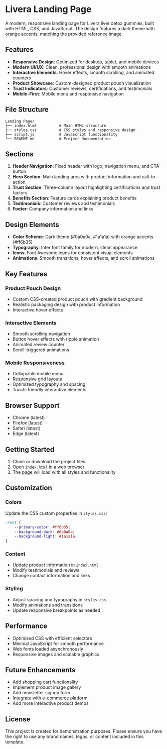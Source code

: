 # Livera Landing Page

A modern, responsive landing page for Livera liver detox gummies, built with HTML, CSS, and JavaScript. The design features a dark theme with orange accents, matching the provided reference image.

## Features

- **Responsive Design**: Optimized for desktop, tablet, and mobile devices
- **Modern UI/UX**: Clean, professional design with smooth animations
- **Interactive Elements**: Hover effects, smooth scrolling, and animated counters
- **Product Showcase**: Custom-designed product pouch visualization
- **Trust Indicators**: Customer reviews, certifications, and testimonials
- **Mobile-First**: Mobile menu and responsive navigation

## File Structure

```
Landing Page/
├── index.html          # Main HTML structure
├── styles.css          # CSS styles and responsive design
├── script.js           # JavaScript functionality
└── README.md           # Project documentation
```

## Sections

1. **Header Navigation**: Fixed header with logo, navigation menu, and CTA button
2. **Hero Section**: Main landing area with product information and call-to-action
3. **Trust Section**: Three-column layout highlighting certifications and trust factors
4. **Benefits Section**: Feature cards explaining product benefits
5. **Testimonials**: Customer reviews and testimonials
6. **Footer**: Company information and links

## Design Elements

- **Color Scheme**: Dark theme (#0a0a0a, #1a1a1a) with orange accents (#ff6b35)
- **Typography**: Inter font family for modern, clean appearance
- **Icons**: Font Awesome icons for consistent visual elements
- **Animations**: Smooth transitions, hover effects, and scroll animations

## Key Features

### Product Pouch Design
- Custom CSS-created product pouch with gradient background
- Realistic packaging design with product information
- Interactive hover effects

### Interactive Elements
- Smooth scrolling navigation
- Button hover effects with ripple animation
- Animated review counter
- Scroll-triggered animations

### Mobile Responsiveness
- Collapsible mobile menu
- Responsive grid layouts
- Optimized typography and spacing
- Touch-friendly interactive elements

## Browser Support

- Chrome (latest)
- Firefox (latest)
- Safari (latest)
- Edge (latest)

## Getting Started

1. Clone or download the project files
2. Open `index.html` in a web browser
3. The page will load with all styles and functionality

## Customization

### Colors
Update the CSS custom properties in `styles.css`:
```css
:root {
    --primary-color: #ff6b35;
    --background-dark: #0a0a0a;
    --background-light: #1a1a1a;
}
```

### Content
- Update product information in `index.html`
- Modify testimonials and reviews
- Change contact information and links

### Styling
- Adjust spacing and typography in `styles.css`
- Modify animations and transitions
- Update responsive breakpoints as needed

## Performance

- Optimized CSS with efficient selectors
- Minimal JavaScript for smooth performance
- Web fonts loaded asynchronously
- Responsive images and scalable graphics

## Future Enhancements

- Add shopping cart functionality
- Implement product image gallery
- Add newsletter signup form
- Integrate with e-commerce platform
- Add more interactive product demos

## License

This project is created for demonstration purposes. Please ensure you have the right to use any brand names, logos, or content included in this template.
